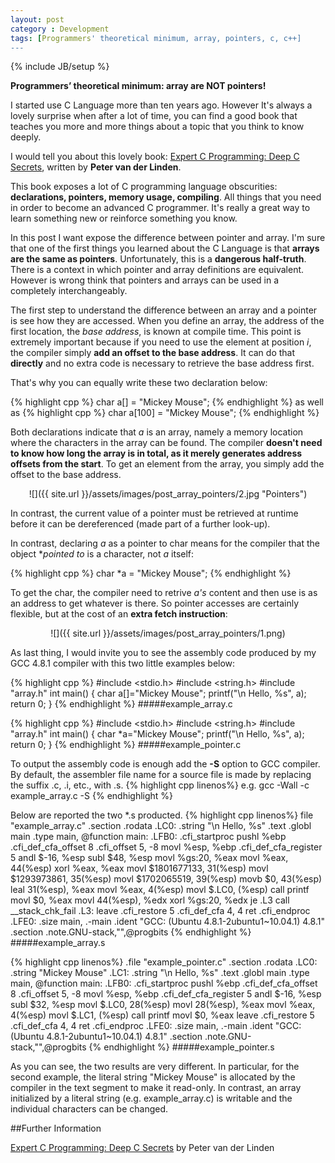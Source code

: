 ```yaml
---
layout: post
category : Development
tags: [Programmers' theoretical minimum, array, pointers, c, c++]
---
```

{% include JB/setup %}

**Programmers’ theoretical minimum: array are NOT pointers!**

<!--more-->
I started use C Language more than ten years ago. However It's always a lovely surprise when after a lot of time, you can  find a good book that teaches you more and more things about a topic that you think to know deeply.

I would tell you about this lovely book: [Expert C Programming: Deep C Secrets](http://www.amazon.co.uk/gp/search?index=books&linkCode=qs&keywords=9780131774292), written by **Peter van der Linden**.

This book exposes a lot of C programming language obscurities: **declarations, pointers, memory usage, compiling**. All things that you need in order to become an advanced C programmer. It's really a great way to learn something new or reinforce something you know. 

In this post I want expose the difference between pointer and array. I'm sure that one of the first things you learned about the C Language is that **arrays are the same as pointers**. Unfortunately, this is a **dangerous half-truth**. There is a context in which pointer and array definitions are equivalent. However is wrong think that pointers and arrays can be used in a completely interchangeably.

The first step to understand the difference between an array and a pointer is see how they are accessed. When you define an array, the address of the first location, the *base address*, is known at compile time. This point is extremely important because if you need to use the element at position *i*, the compiler simply **add an offset to the base address**. It can do that **directly** and no extra code is necessary to retrieve the base address first. 

That's why you can equally write these two declaration below:

{% highlight cpp %}
char a[] = "Mickey Mouse";
{% endhighlight %} 
as well as
{% highlight cpp %}
char a[100] = "Mickey Mouse";
{% endhighlight %}

Both declarations indicate that *a* is an array, namely a memory location where the characters in the array can be found. The compiler **doesn't need to know how long the array is in total, as it merely generates address offsets from the start**. To get an element from the array, you simply add the offset to the base address.

<div style="text-align:center" markdown="1">
![]({{ site.url }}/assets/images/post_array_pointers/2.jpg "Pointers")
</div>

In contrast, the current value of a pointer must be retrieved at runtime before it can be dereferenced (made part of a further look-up).

In contrast, declaring *a* as a pointer to char means for the compiler that the object **pointed to* is a character, not *a* itself:

{% highlight cpp %}
char *a = "Mickey Mouse";
{% endhighlight %}

To get the char, the compiler need to retrive *a's* content and then use is as an address to get whatever is there. So pointer accesses are certainly flexible, but at the cost of an **extra fetch instruction**:

<div style="text-align:center" markdown="1">
![]({{ site.url }}/assets/images/post_array_pointers/1.png)
</div>


As last thing, I would invite you to see the assembly code produced by my GCC 4.8.1 compiler with this two little examples below:

{% highlight cpp %}
#include <stdio.h>
#include <string.h>
#include "array.h"
int main()
{
    char a[]="Mickey Mouse";
    printf("\n Hello, %s", a);
    return 0;
}
{% endhighlight %}
#####example_array.c


{% highlight cpp %}
#include <stdio.h>
#include <string.h>
#include "array.h"
int main()
{
    char *a="Mickey Mouse";
    printf("\n Hello, %s", a);
    return 0;
}
{% endhighlight %}
#####example_pointer.c

To output the assembly code is enough add the **-S** option to GCC compiler. By default, the assembler file name for a source file is made by replacing the suffix .c, .i, etc., with .s.
{% highlight cpp linenos%}
e.g.
gcc -Wall -c example_array.c -S
{% endhighlight %}


Below are reported the two *.s producted.
{% highlight cpp linenos%}
file	"example_array.c"
	.section	.rodata
.LC0:
	.string	"\n Hello, %s"
	.text
	.globl	main
	.type	main, @function
main:
.LFB0:
	.cfi_startproc
	pushl	%ebp
	.cfi_def_cfa_offset 8
	.cfi_offset 5, -8
	movl	%esp, %ebp
	.cfi_def_cfa_register 5
	andl	$-16, %esp
	subl	$48, %esp
	movl	%gs:20, %eax
	movl	%eax, 44(%esp)
	xorl	%eax, %eax
	movl	$1801677133, 31(%esp)
	movl	$1293973861, 35(%esp)
	movl	$1702065519, 39(%esp)
	movb	$0, 43(%esp)
	leal	31(%esp), %eax
	movl	%eax, 4(%esp)
	movl	$.LC0, (%esp)
	call	printf
	movl	$0, %eax
	movl	44(%esp), %edx
	xorl	%gs:20, %edx
	je	.L3
	call	__stack_chk_fail
.L3:
	leave
	.cfi_restore 5
	.cfi_def_cfa 4, 4
	ret
	.cfi_endproc
.LFE0:
	.size	main, .-main
	.ident	"GCC: (Ubuntu 4.8.1-2ubuntu1~10.04.1) 4.8.1"
	.section	.note.GNU-stack,"",@progbits
{% endhighlight %}
#####example_array.s


{% highlight cpp linenos%}
	.file	"example_pointer.c"
	.section	.rodata
.LC0:
	.string	"Mickey Mouse"
.LC1:
	.string	"\n Hello, %s"
	.text
	.globl	main
	.type	main, @function
main:
.LFB0:
	.cfi_startproc
	pushl	%ebp
	.cfi_def_cfa_offset 8
	.cfi_offset 5, -8
	movl	%esp, %ebp
	.cfi_def_cfa_register 5
	andl	$-16, %esp
	subl	$32, %esp
	movl	$.LC0, 28(%esp)
	movl	28(%esp), %eax
	movl	%eax, 4(%esp)
	movl	$.LC1, (%esp)
	call	printf
	movl	$0, %eax
	leave
	.cfi_restore 5
	.cfi_def_cfa 4, 4
	ret
	.cfi_endproc
.LFE0:
	.size	main, .-main
	.ident	"GCC: (Ubuntu 4.8.1-2ubuntu1~10.04.1) 4.8.1"
	.section	.note.GNU-stack,"",@progbits
{% endhighlight %}
#####example_pointer.s


As you can see, the two results are very different. In particular, for the second example, the literal string "Mickey Mouse" is allocated by the compiler in the text segment to make it read-only. In contrast, an array initialized by a literal string (e.g. example_array.c) is writable and the individual characters can be changed. 


##Further Information

[Expert C Programming: Deep C Secrets](http://www.amazon.co.uk/gp/search?index=books&linkCode=qs&keywords=9780131774292) by Peter van der Linden


